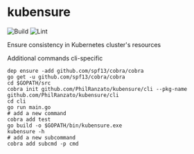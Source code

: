 # kubensure

![Build](https://github.com/PhilRanzato/kubensure/workflows/Go/badge.svg)
![Lint](https://github.com/PhilRanzato/kubensure/workflows/GoLint/badge.svg)

Ensure consistency in Kubernetes cluster's resources

Additional commands cli-specific

```shell
dep ensure -add github.com/spf13/cobra/cobra
go get -u github.com/spf13/cobra/cobra
cd $GOPATH/src
cobra init github.com/PhilRanzato/kubensure/cli --pkg-name github.com/PhilRanzato/kubensure/cli
cd cli
go run main.go
# add a new command
cobra add test
go build -o $GOPATH/bin/kubensure.exe
kubensure -h
# add a new subcommand
cobra add subcmd -p cmd
```
